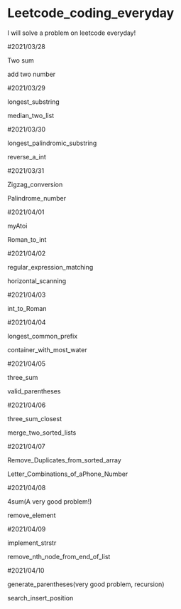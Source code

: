 # Leetcode_coding_everyday

I will solve a problem on leetcode everyday!

#2021/03/28

Two sum

add two number

#2021/03/29

longest_substring

median_two_list

#2021/03/30

longest_palindromic_substring

reverse_a_int

#2021/03/31

Zigzag_conversion

Palindrome_number

#2021/04/01

myAtoi

Roman_to_int

#2021/04/02

regular_expression_matching

horizontal_scanning

#2021/04/03

int_to_Roman

#2021/04/04

longest_common_prefix

container_with_most_water

#2021/04/05

three_sum

valid_parentheses

#2021/04/06

three_sum_closest

merge_two_sorted_lists

#2021/04/07

Remove_Duplicates_from_sorted_array
	
Letter_Combinations_of_aPhone_Number   


#2021/04/08

4sum(A very good problem!)

remove_element

#2021/04/09

implement_strstr

remove_nth_node_from_end_of_list

#2021/04/10

generate_parentheses(very good problem, recursion)

search_insert_position


